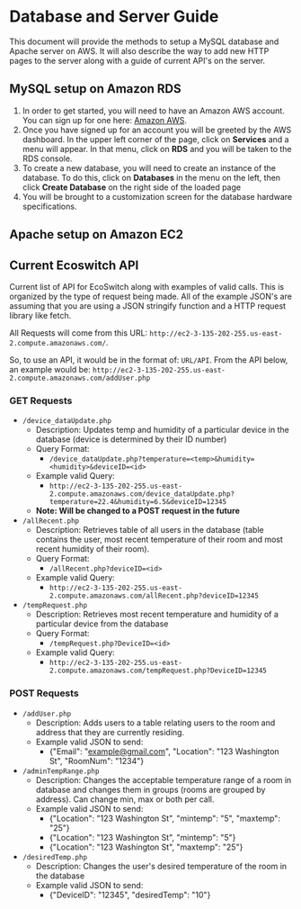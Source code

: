 # Database and Server Guide
This document will provide the methods to setup a MySQL database and Apache server on AWS. It will also describe the way to add new HTTP pages to the server along with a guide of current API's on the server.

## MySQL setup on Amazon RDS
1. In order to get started, you will need to have an Amazon AWS account. You can sign up for one here: [Amazon AWS](https://aws.amazon.com/free/?trk=ps_a134p000006pklfAAA&trkCampaign=acq_paid_search_brand&sc_channel=ps&sc_campaign=acquisition_US&sc_publisher=Bing&sc_category=core&sc_country=US&sc_geo=NAMER&sc_outcome=acq&sc_detail=amazon%20aws&sc_content=Amazon%20AWS_e&sc_matchtype=e&sc_segment=&sc_medium=ACQ-P|PS-BI|Brand|Desktop|SU|AWS|Core|US|EN|Text&s_kwcid=AL!4422!10!71674567499740!71675011065633&s_kwcid=AL!4422!10!71674567499740!71675011065633&ef_id=d4773c0cc8251c3e64215e0735ed7a46:G:s&all-free-tier.sort-by=item.additionalFields.SortRank&all-free-tier.sort-order=asc&awsf.Free%20Tier%20Types=*all&awsf.Free%20Tier%20Categories=*all).
1. Once you have signed up for an account you will be greeted by the AWS dashboard. In the upper left corner of the page, click on **Services** and a menu will appear. In that menu, click on
**RDS** and you will be taken to the RDS console. 
1. To create a new database, you will need to create an instance of the database. To do this, click on **Databases** in the menu on the left, then click **Create Database** on the right side of the loaded page  
1. You will be brought to a customization screen for the database hardware specifications. 

## Apache setup on Amazon EC2

## Current Ecoswitch API
Current list of API for EcoSwitch along with examples of valid calls. This is organized by the type of request being made. All of the example JSON's are assuming that you are using 
a JSON stringify function and a HTTP request library like fetch.  

All Requests will come from this URL: `http://ec2-3-135-202-255.us-east-2.compute.amazonaws.com/`.  

So, to use an API, it would be in the format of: `URL/API`. From the API below, an example would be: `http://ec2-3-135-202-255.us-east-2.compute.amazonaws.com/addUser.php`

### GET Requests
- `/device_dataUpdate.php`
  - Description: Updates temp and humidity of a particular device in the database (device is determined by their ID number)
  - Query Format:
    - `/device_dataUpdate.php?temperature=<temp>&humidity=<humidity>&deviceID=<id>` 
  - Example valid Query:
    - `http://ec2-3-135-202-255.us-east-2.compute.amazonaws.com/device_dataUpdate.php?temperature=22.4&humidity=6.5&deviceID=12345`
  - **Note: Will be changed to a POST request in the future**
- `/allRecent.php`
  - Description: Retrieves table of all users in the database (table contains the user, most recent temperature of their room and most recent humidity of their room).
  - Query Format:
    - `/allRecent.php?deviceID=<id>`
  - Example valid Query:
    - `http://ec2-3-135-202-255.us-east-2.compute.amazonaws.com/allRecent.php?deviceID=12345`
- `/tempRequest.php`
  - Description: Retrieves most recent temperature and humidity of a particular device from the database
  - Query Format:
    - `/tempRequest.php?DeviceID=<id>`
  - Example valid Query:
    - `http://ec2-3-135-202-255.us-east-2.compute.amazonaws.com/tempRequest.php?DeviceID=12345`    


### POST Requests
- `/addUser.php`
  - Description: Adds users to a table relating users to the room and address that they are currently residing.
  - Example valid JSON to send:
    - {"Email": "example@gmail.com", "Location": "123 Washington St", "RoomNum": "1234"} 
- `/adminTempRange.php`
  - Description: Changes the acceptable temperature range of a room in database and changes them in groups (rooms are grouped by address). Can change min, max or both per call.
  - Example valid JSON to send: 
    - {"Location": "123 Washington St", "mintemp": "5", "maxtemp": "25"} 
    - {"Location": "123 Washington St", "mintemp": "5"}
    - {"Location": "123 Washington St", "maxtemp": "25"}
- `/desiredTemp.php`
  - Description: Changes the user's desired temperature of the room in the database
  - Example valid JSON to send:
    - {"DeviceID": "12345", "desiredTemp": "10"}
